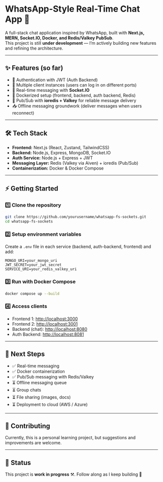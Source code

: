 # WhatsApp-Style Real-Time Chat App 🚀  

A full-stack chat application inspired by WhatsApp, built with **Next.js, MERN, Socket.IO, Docker, and Redis/Valkey PubSub**.  
This project is still **under development** — I’m actively building new features and refining the architecture.  

---

## ✨ Features (so far)
- 🔐 Authentication with JWT (Auth Backend)  
- 👥 Multiple client instances (users can log in on different ports)  
- 💬 Real-time messaging with **Socket.IO**  
- 🐳 Dockerized setup (frontend, backend, auth backend, Redis)  
- 🔄 Pub/Sub with **ioredis + Valkey** for reliable message delivery  
- 📥 Offline messaging groundwork (deliver messages when users reconnect)  

---

## 🛠 Tech Stack
- **Frontend:** Next.js (React, Zustand, TailwindCSS)  
- **Backend:** Node.js, Express, MongoDB, Socket.IO  
- **Auth Service:** Node.js + Express + JWT  
- **Messaging Layer:** Redis (Valkey via Aiven) + ioredis (Pub/Sub)  
- **Containerization:** Docker & Docker Compose  

---

## ⚡ Getting Started  

### 1️⃣ Clone the repository  
```bash
git clone https://github.com/yourusername/whatsapp-fs-sockets.git
cd whatsapp-fs-sockets
```

### 2️⃣ Setup environment variables

Create a `.env` file in each service (backend, auth-backend, frontend) and add:

```
MONGO_URI=your_mongo_uri
JWT_SECRET=your_jwt_secret
SERVICE_URI=your_redis_valkey_uri
```

### 3️⃣ Run with Docker Compose

```bash
docker compose up --build
```

### 4️⃣ Access clients

* Frontend 1: [http://localhost:3000](http://localhost:3000)
* Frontend 2: [http://localhost:3001](http://localhost:3001)
* Backend (chat): [http://localhost:8080](http://localhost:8080)
* Auth Backend: [http://localhost:8081](http://localhost:8081)

---

## 📌 Next Steps

* ✅ Real-time messaging
* ✅ Docker containerization
* ✅ Pub/Sub messaging with Redis/Valkey
* ⏳ Offline messaging queue
* ⏳ Group chats
* ⏳ File sharing (images, docs)
* ⏳ Deployment to cloud (AWS / Azure)

---

## 🤝 Contributing

Currently, this is a personal learning project, but suggestions and improvements are welcome.

---

## 📢 Status

This project is **work in progress** ⚒️. Follow along as I keep building 🚀

